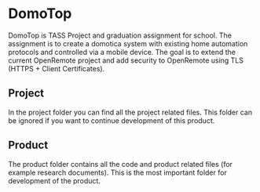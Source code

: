 DomoTop
========

DomoTop is TASS Project and graduation assignment for school. The assignment is to create a domotica system with existing home automation protocols and controlled via a mobile device. 
The goal is to extend the current OpenRemote project and add security to OpenRemote using TLS (HTTPS + Client Certificates).

Project
-------------------
In the project folder you can find all the project related files. This folder can be ignored if you want to continue development of this product.

Product
-----------
The product folder contains all the code and product related files (for example research documents). This is the most important folder for development of the product.



